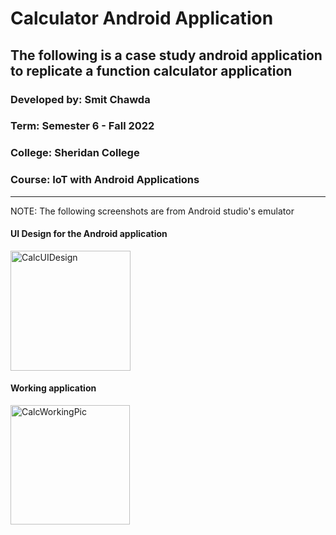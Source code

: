 # Calculator Android Application
## The following is a case study android application to replicate a function calculator application


### Developed by: Smit Chawda
### Term: Semester 6 - Fall 2022
### College: Sheridan College
### Course: IoT with Android Applications


----------------------------------------------------------------------------------------------


NOTE: The following screenshots are from 
Android studio's emulator

#### UI Design for the Android application
<img width="192" alt="CalcUIDesign" src="https://user-images.githubusercontent.com/59838606/193873755-f6a49362-6d2d-4b0c-98d4-3e2d9565906a.png">

#### Working application 
<img width="191" alt="CalcWorkingPic" src="https://user-images.githubusercontent.com/59838606/194064057-f3b9f25b-fcf2-4cab-a7bd-878dd0a129c3.png">
